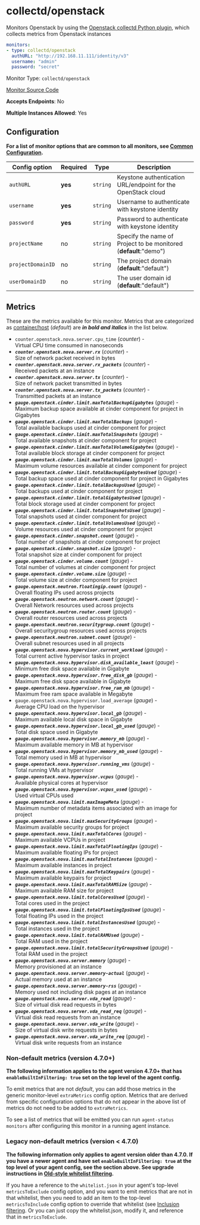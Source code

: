 <!--- GENERATED BY gomplate from scripts/docs/monitor-page.md.tmpl --->

# collectd/openstack

Monitors Openstack by using the
[Openstack collectd Python
plugin](https://github.com/signalfx/collectd-openstack), which collects metrics
from Openstack instances

```yaml
monitors:
- type: collectd/openstack
  authURL: "http://192.168.11.111/identity/v3"
  username: "admin"
  password: "secret"
```


Monitor Type: `collectd/openstack`

[Monitor Source Code](https://github.com/signalfx/signalfx-agent/tree/master/internal/monitors/collectd/openstack)

**Accepts Endpoints**: No

**Multiple Instances Allowed**: Yes

## Configuration

**For a list of monitor options that are common to all monitors, see [Common
Configuration](../monitor-config.md#common-configuration).**


| Config option | Required | Type | Description |
| --- | --- | --- | --- |
| `authURL` | **yes** | `string` | Keystone authentication URL/endpoint for the OpenStack cloud |
| `username` | **yes** | `string` | Username to authenticate with keystone identity |
| `password` | **yes** | `string` | Password to authenticate with keystone identity |
| `projectName` | no | `string` | Specify the name of Project to be monitored (**default**:"demo") |
| `projectDomainID` | no | `string` | The project domain (**default**:"default") |
| `userDomainID` | no | `string` | The user domain id (**default**:"default") |


## Metrics

These are the metrics available for this monitor.
Metrics that are categorized as
[container/host](https://docs.signalfx.com/en/latest/admin-guide/usage.html#about-custom-bundled-and-high-resolution-metrics)
(*default*) are ***in bold and italics*** in the list below.


 - `counter.openstack.nova.server.cpu_time` (*counter*) - <br>    Virtual CPU time consumed in nanoseconds
 - ***`counter.openstack.nova.server.rx`*** (*counter*) - <br>    Size of network packet received in bytes
 - ***`counter.openstack.nova.server.rx_packets`*** (*counter*) - <br>    Received packets at an instance
 - ***`counter.openstack.nova.server.tx`*** (*counter*) - <br>    Size of network packet transmitted in bytes
 - ***`counter.openstack.nova.server.tx_packets`*** (*counter*) - <br>    Transmitted packets at an instance
 - ***`gauge.openstack.cinder.limit.maxTotalBackupGigabytes`*** (*gauge*) - <br>    Maximum backup space available at cinder component for project in Gigabytes
 - ***`gauge.openstack.cinder.limit.maxTotalBackups`*** (*gauge*) - <br>    Total available backups used at cinder component for project
 - ***`gauge.openstack.cinder.limit.maxTotalSnapshots`*** (*gauge*) - <br>    Total available snapshots at cinder component for project
 - ***`gauge.openstack.cinder.limit.maxTotalVolumeGigabytes`*** (*gauge*) - <br>    Total available block storage at cinder component for project
 - ***`gauge.openstack.cinder.limit.maxTotalVolumes`*** (*gauge*) - <br>    Maximum volume resources available at cinder component for project
 - ***`gauge.openstack.cinder.limit.totalBackupGigabytesUsed`*** (*gauge*) - <br>    Total backup space used at cinder component for project in Gigabytes
 - ***`gauge.openstack.cinder.limit.totalBackupsUsed`*** (*gauge*) - <br>    Total backups used at cinder component for project
 - ***`gauge.openstack.cinder.limit.totalGigabytesUsed`*** (*gauge*) - <br>    Total block storage used at cinder component for project
 - ***`gauge.openstack.cinder.limit.totalSnapshotsUsed`*** (*gauge*) - <br>    Total snapshots used at cinder component for project
 - ***`gauge.openstack.cinder.limit.totalVolumesUsed`*** (*gauge*) - <br>    Volume resources used at cinder component for project
 - ***`gauge.openstack.cinder.snapshot.count`*** (*gauge*) - <br>    Total number of snapshots at cinder component for project
 - ***`gauge.openstack.cinder.snapshot.size`*** (*gauge*) - <br>    Total snapshot size at cinder component for project
 - ***`gauge.openstack.cinder.volume.count`*** (*gauge*) - <br>    Total number of volumes at cinder component for project
 - ***`gauge.openstack.cinder.volume.size`*** (*gauge*) - <br>    Total volume size at cinder component for project
 - ***`gauge.openstack.neutron.floatingip.count`*** (*gauge*) - <br>    Overall floating IPs used across projects
 - ***`gauge.openstack.neutron.network.count`*** (*gauge*) - <br>    Overall Network resources used across projects
 - ***`gauge.openstack.neutron.router.count`*** (*gauge*) - <br>    Overall router resources used across projects
 - ***`gauge.openstack.neutron.securitygroup.count`*** (*gauge*) - <br>    Overall securitygroup resources used across projects
 - ***`gauge.openstack.neutron.subnet.count`*** (*gauge*) - <br>    Overall subnet resources used in all projects
 - ***`gauge.openstack.nova.hypervisor.current_workload`*** (*gauge*) - <br>    Total current active hypervisor tasks in project
 - ***`gauge.openstack.nova.hypervisor.disk_available_least`*** (*gauge*) - <br>    Minimum free disk space available in Gigabyte
 - ***`gauge.openstack.nova.hypervisor.free_disk_gb`*** (*gauge*) - <br>    Maximum free disk space available in Gigabyte
 - ***`gauge.openstack.nova.hypervisor.free_ram_mb`*** (*gauge*) - <br>    Maximum free ram space available in Megabyte
 - `gauge.openstack.nova.hypervisor.load_average` (*gauge*) - <br>    Average CPU load on the hypervisor
 - ***`gauge.openstack.nova.hypervisor.local_gb`*** (*gauge*) - <br>    Maximum available local disk space in Gigabyte
 - ***`gauge.openstack.nova.hypervisor.local_gb_used`*** (*gauge*) - <br>    Total disk space used in Gigabyte
 - ***`gauge.openstack.nova.hypervisor.memory_mb`*** (*gauge*) - <br>    Maximum available memory in MB at hypervisor
 - ***`gauge.openstack.nova.hypervisor.memory_mb_used`*** (*gauge*) - <br>    Total memory used in MB at hypervisor
 - ***`gauge.openstack.nova.hypervisor.running_vms`*** (*gauge*) - <br>    Total running VMs at hypervisor
 - ***`gauge.openstack.nova.hypervisor.vcpus`*** (*gauge*) - <br>    Available physical cores at hypervisor
 - ***`gauge.openstack.nova.hypervisor.vcpus_used`*** (*gauge*) - <br>    Used virtual CPUs used
 - ***`gauge.openstack.nova.limit.maxImageMeta`*** (*gauge*) - <br>    Maximum number of metadata items associated with an image for project
 - ***`gauge.openstack.nova.limit.maxSecurityGroups`*** (*gauge*) - <br>    Maximum available security groups for project
 - ***`gauge.openstack.nova.limit.maxTotalCores`*** (*gauge*) - <br>    Maximum available VCPUs in project
 - ***`gauge.openstack.nova.limit.maxTotalFloatingIps`*** (*gauge*) - <br>    Maximum available floating IPs for project
 - ***`gauge.openstack.nova.limit.maxTotalInstances`*** (*gauge*) - <br>    Maximum available instances in project
 - ***`gauge.openstack.nova.limit.maxTotalKeypairs`*** (*gauge*) - <br>    Maximum available keypairs for project
 - ***`gauge.openstack.nova.limit.maxTotalRAMSize`*** (*gauge*) - <br>    Maximum available RAM size for project
 - ***`gauge.openstack.nova.limit.totalCoresUsed`*** (*gauge*) - <br>    Total cores used in the project
 - ***`gauge.openstack.nova.limit.totalFloatingIpsUsed`*** (*gauge*) - <br>    Total floating IPs used in the project
 - ***`gauge.openstack.nova.limit.totalInstancesUsed`*** (*gauge*) - <br>    Total instances used in the project
 - ***`gauge.openstack.nova.limit.totalRAMUsed`*** (*gauge*) - <br>    Total RAM used in the project
 - ***`gauge.openstack.nova.limit.totalSecurityGroupsUsed`*** (*gauge*) - <br>    Total RAM used in the project
 - ***`gauge.openstack.nova.server.memory`*** (*gauge*) - <br>    Memory provisioned at an instance
 - ***`gauge.openstack.nova.server.memory-actual`*** (*gauge*) - <br>    Actual memory used at an instance
 - ***`gauge.openstack.nova.server.memory-rss`*** (*gauge*) - <br>    Memory used not including disk pages at an instance
 - ***`gauge.openstack.nova.server.vda_read`*** (*gauge*) - <br>    Size of virtual disk read requests in bytes
 - ***`gauge.openstack.nova.server.vda_read_req`*** (*gauge*) - <br>    Virtual disk read requests from an instance
 - ***`gauge.openstack.nova.server.vda_write`*** (*gauge*) - <br>    Size of virtual disk write requests in bytes
 - ***`gauge.openstack.nova.server.vda_write_req`*** (*gauge*) - <br>    Virtual disk write requests from an instance

### Non-default metrics (version 4.7.0+)

**The following information applies to the agent version 4.7.0+ that has
`enableBuiltInFiltering: true` set on the top level of the agent config.**

To emit metrics that are not _default_, you can add those metrics in the
generic monitor-level `extraMetrics` config option.  Metrics that are derived
from specific configuration options that do not appear in the above list of
metrics do not need to be added to `extraMetrics`.

To see a list of metrics that will be emitted you can run `agent-status
monitors` after configuring this monitor in a running agent instance.

### Legacy non-default metrics (version < 4.7.0)

**The following information only applies to agent version older than 4.7.0. If
you have a newer agent and have set `enableBuiltInFiltering: true` at the top
level of your agent config, see the section above. See upgrade instructions in
[Old-style whitelist filtering](../legacy-filtering.md#old-style-whitelist-filtering).**

If you have a reference to the `whitelist.json` in your agent's top-level
`metricsToExclude` config option, and you want to emit metrics that are not in
that whitelist, then you need to add an item to the top-level
`metricsToInclude` config option to override that whitelist (see [Inclusion
filtering](../legacy-filtering.md#inclusion-filtering).  Or you can just
copy the whitelist.json, modify it, and reference that in `metricsToExclude`.



